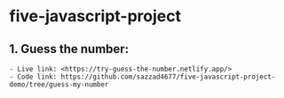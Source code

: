 # five-javascript-project

## 1. Guess the number:

    - Live link: <https://try-guess-the-number.netlify.app/>
    - Code link: https://github.com/sazzad4677/five-javascript-project-demo/tree/guess-my-number
